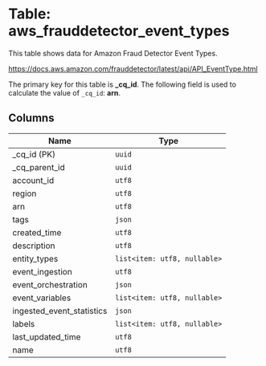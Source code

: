 # Table: aws_frauddetector_event_types

This table shows data for Amazon Fraud Detector Event Types.

https://docs.aws.amazon.com/frauddetector/latest/api/API_EventType.html

The primary key for this table is **_cq_id**.
The following field is used to calculate the value of `_cq_id`: **arn**.

## Columns

| Name          | Type          |
| ------------- | ------------- |
|_cq_id (PK)|`uuid`|
|_cq_parent_id|`uuid`|
|account_id|`utf8`|
|region|`utf8`|
|arn|`utf8`|
|tags|`json`|
|created_time|`utf8`|
|description|`utf8`|
|entity_types|`list<item: utf8, nullable>`|
|event_ingestion|`utf8`|
|event_orchestration|`json`|
|event_variables|`list<item: utf8, nullable>`|
|ingested_event_statistics|`json`|
|labels|`list<item: utf8, nullable>`|
|last_updated_time|`utf8`|
|name|`utf8`|